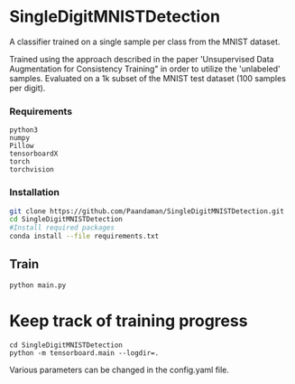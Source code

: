 # SingleDigitMNISTDetection
A classifier trained on a single sample per class from the MNIST dataset.

Trained using the approach described in the paper 'Unsupervised Data Augmentation for Consistency Training" in order to utilize the 'unlabeled' samples. Evaluated on a 1k subset of the MNIST test dataset (100 samples per digit).

### Requirements
```
python3
numpy
Pillow
tensorboardX
torch
torchvision
```
### Installation

```bash
git clone https://github.com/Paandaman/SingleDigitMNISTDetection.git
cd SingleDigitMNISTDetection
#Install required packages
conda install --file requirements.txt
```
## Train
```
python main.py
```

# Keep track of training progress
```
cd SingleDigitMNISTDetection
python -m tensorboard.main --logdir=.
```

Various parameters can be changed in the config.yaml file.
